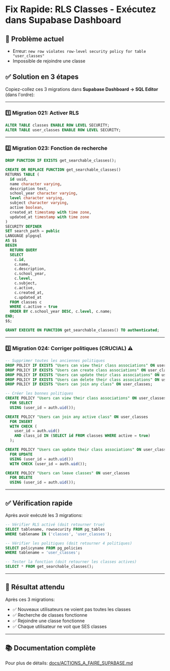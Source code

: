 # Fix Rapide: RLS Classes - Exécutez dans Supabase Dashboard

## 🚨 Problème actuel
- Erreur: `new row violates row-level security policy for table "user_classes"`
- Impossible de rejoindre une classe

## ✅ Solution en 3 étapes

Copiez-collez ces 3 migrations dans **Supabase Dashboard → SQL Editor** (dans l'ordre):

---

### 1️⃣ Migration 021: Activer RLS

```sql
ALTER TABLE classes ENABLE ROW LEVEL SECURITY;
ALTER TABLE user_classes ENABLE ROW LEVEL SECURITY;
```

---

### 2️⃣ Migration 023: Fonction de recherche

```sql
DROP FUNCTION IF EXISTS get_searchable_classes();

CREATE OR REPLACE FUNCTION get_searchable_classes()
RETURNS TABLE (
  id uuid,
  name character varying,
  description text,
  school_year character varying,
  level character varying,
  subject character varying,
  active boolean,
  created_at timestamp with time zone,
  updated_at timestamp with time zone
)
SECURITY DEFINER
SET search_path = public
LANGUAGE plpgsql
AS $$
BEGIN
  RETURN QUERY
  SELECT
    c.id,
    c.name,
    c.description,
    c.school_year,
    c.level,
    c.subject,
    c.active,
    c.created_at,
    c.updated_at
  FROM classes c
  WHERE c.active = true
  ORDER BY c.school_year DESC, c.level, c.name;
END;
$$;

GRANT EXECUTE ON FUNCTION get_searchable_classes() TO authenticated;
```

---

### 3️⃣ Migration 024: Corriger politiques (CRUCIAL) ⚠️

```sql
-- Supprimer toutes les anciennes politiques
DROP POLICY IF EXISTS "Users can view their class associations" ON user_classes;
DROP POLICY IF EXISTS "Users can create class associations" ON user_classes;
DROP POLICY IF EXISTS "Users can update their class associations" ON user_classes;
DROP POLICY IF EXISTS "Users can delete their class associations" ON user_classes;
DROP POLICY IF EXISTS "Users can join any class" ON user_classes;

-- Créer les bonnes politiques
CREATE POLICY "Users can view their class associations" ON user_classes
  FOR SELECT
  USING (user_id = auth.uid());

CREATE POLICY "Users can join any active class" ON user_classes
  FOR INSERT
  WITH CHECK (
    user_id = auth.uid()
    AND class_id IN (SELECT id FROM classes WHERE active = true)
  );

CREATE POLICY "Users can update their class associations" ON user_classes
  FOR UPDATE
  USING (user_id = auth.uid())
  WITH CHECK (user_id = auth.uid());

CREATE POLICY "Users can leave classes" ON user_classes
  FOR DELETE
  USING (user_id = auth.uid());
```

---

## ✅ Vérification rapide

Après avoir exécuté les 3 migrations:

```sql
-- Vérifier RLS activé (doit retourner true)
SELECT tablename, rowsecurity FROM pg_tables
WHERE tablename IN ('classes', 'user_classes');

-- Vérifier les politiques (doit retourner 4 politiques)
SELECT policyname FROM pg_policies
WHERE tablename = 'user_classes';

-- Tester la fonction (doit retourner les classes actives)
SELECT * FROM get_searchable_classes();
```

---

## 🎯 Résultat attendu

Après ces 3 migrations:
- ✅ Nouveaux utilisateurs ne voient pas toutes les classes
- ✅ Recherche de classes fonctionne
- ✅ Rejoindre une classe fonctionne
- ✅ Chaque utilisateur ne voit que SES classes

---

## 📚 Documentation complète

Pour plus de détails: [docs/ACTIONS_A_FAIRE_SUPABASE.md](ACTIONS_A_FAIRE_SUPABASE.md)
